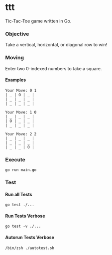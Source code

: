 # ttt

Tic-Tac-Toe game written in Go.

### Objective

Take a vertical, horizontal, or diagonal row to win!

### Moving

Enter two 0-indexed numbers to take a square.

#### Examples

````
Your Move: 0 1
| _ | O | _ |
| _ | _ | _ |
| _ | _ | _ |
````

````
Your Move: 1 0
| _ | _ | _ |
| O | _ | _ |
| _ | _ | _ |
````

````
Your Move: 2 2
| _ | _ | _ |
| _ | _ | _ |
| _ | _ | O |
````

### Execute
`go run main.go`

### Test

#### Run all Tests
`go test ./...`

#### Run Tests Verbose
`go test -v ./...`

#### Autorun Tests Verbose
`/bin/zsh ./autotest.sh`
